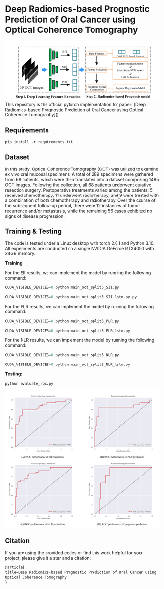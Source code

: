 # Deep Radiomics-based Prognostic Prediction of Oral Cancer using Optical Coherence Tomography


<div style="width: 100%; text-align: center;">
    <img src="./img/framework.jpg" alt="Overall framework" style="max-width: 100%; height: auto;" title="Overall framework">
</div>
This repository is the official pytorch implementation for paper: [Deep Radiomics-based Prognostic Prediction of Oral Cancer using Optical Coherence Tomography]()

## Requirements

```
pip install -r requirements.txt
```

## Dataset
In this study, Optical Coherence Tomography (OCT) was utilized to examine ex vivo oral mucosal specimens. A total of 289 specimens were gathered from 68 patients, which were then translated into a dataset comprising 1485 OCT images. Following the collection, all 68 patients underwent curative resection surgery. Postoperative treatments varied among the patients: 5 received chemotherapy, 11 underwent radiotherapy, and 9 were treated with a combination of both chemotherapy and radiotherapy. Over the course of the subsequent follow-up period, there were 12 instances of tumor recurrence and/or metastasis, while the remaining 56 cases exhibited no signs of disease progression.


## Training & Testing

The code is tested under a Linux desktop with torch 2.0.1 and Python 3.10. All experiments are conducted on a single NVIDIA GeForce RTX4090 with 24GB memory.

**Training:**

For the SII results, we can implement the model by running the following command:

```python
CUDA_VISIBLE_DEVICES=0 python main_oct_split5_SII.py 
```
```python
CUDA_VISIBLE_DEVICES=0 python main_oct_split5_SII_lstm.py.py 
```
For the PLR results, we can implement the model by running the following command:

```python
CUDA_VISIBLE_DEVICES=0 python main_oct_split5_PLR.py
```
```python
CUDA_VISIBLE_DEVICES=0 python main_oct_split5_PLR_lstm.py
```
For the NLR results, we can implement the model by running the following command:
```python
CUDA_VISIBLE_DEVICES=0 python main_oct_split5_NLR.py
```
```python
CUDA_VISIBLE_DEVICES=0 python main_oct_split5_NLR_lstm.py
```


**Testing:**

```
python evaluate_roc.py
```

![OverallFramework](./img/roc.png "Overall framework")


## Citation

If you are using the provided codes or find this work helpful for your project, please give it a star and a citation:

```
@article{
title=Deep Radiomics-based Prognostic Prediction of Oral Cancer using Optical Coherence Tomography
}
```
